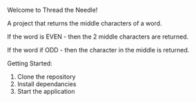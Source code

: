 Welcome to Thread the Needle!

A project that returns the middle characters of a word. 

If the word is EVEN - then the 2 middle characters are returned.

If the word if ODD - then the character in the middle is returned.

Getting Started:
1. Clone the repository
2. Install dependancies
3. Start the application
